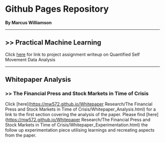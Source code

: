 # Github Pages Repository

**By Marcus Williamson**

---

## >> Practical Machine Learning 
Click [here](https://mw572.github.io/PracticalMachineLearning/index.html) for link to project assignment writeup on Quantified Self Movement Data Analysis

---

## Whitepaper Analysis

### >> The Financial Press and Stock Markets in Time of Crisis
Click [here](https://mw572.github.io/Whitepaper Research/The Financial Press and Stock Markets in Time of Crisis/Whitepaper_Analysis.html) for a link to the first section covering the analysis of the paper. Please find [here](https://mw572.github.io/Whitepaper Research/The Financial Press and Stock Markets in Time of Crisis/Whitepaper_Experimentation.html) the follow up experimentation piece utilising learnings and recreating aspects from the paper.
